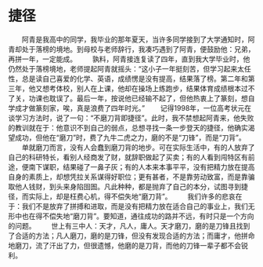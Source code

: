 # 捷径
　　阿青是我高中的同学，我毕业的那年夏天，当许多同学接到了大学通知时，阿青却处于落榜的境地。到母校与老师辞行，我凑巧遇到了阿青，便鼓励他：兄弟，再拼一年，一定能成。 
　　孰料，阿青接连复读了四年，直到我大学毕业时，他仍然处于落榜境地，老师提起阿青就摇头：“这小子一年挺刻苦，但学习起来太任性，总是读自己喜爱的化学、英语，成绩愣是没有提高，结果落了榜。第二年和第三年，他又想考体校，别人在上课，他却在操场上练跑步，结果体育成绩根本过不了关，功课也耽误了。最后一年，按说他已经输不起了，但他热衷上了篆刻，想自学成才做篆刻家，唉，真是浪费了四年时光。” 
　　记得1998年，一位高考状元在谈学习方法时，说了一句：“不磨刀背即捷径”。此时，我不禁想起阿青来，他失败的教训就在于：他意识不到自己的弱点，总想寻找一条一步登天的捷径，他确实渴望成功，但他在“磨刀”时，费了九牛二虎之力，磨的不是“刀锋”，而是“刀背”。 
　　单就磨刀而言，没有人会蠢到磨刀背的地步。可在实际生活中，有的人放弃了自己的科研特长，看别人经商发了财，就辞职做起了买卖；有的人看到闯特区有前途，便南下谋职，结果碰了一鼻子灰；有的人本来本事平平，没有把精力放在提高自身的素质上，却想凭拉关系谋得好职位；更有甚者，不是靠劳动致富，而是靠骗取他人钱财，到头来身陷囹圄。凡此种种，都是抛弃了自己的本分，试图寻到捷径，而实际上，却是枉费心机，得不偿失地“磨刀背”。 
　　我们许多的悲哀在于：我们不是放弃了拼搏和进取，而是没有把精力放在适合自己的事业上，我们无形中也在得不偿失地“磨刀背”。要知道，通往成功的路并不远，有时只是一个方向的问题。 
　　世上有三中人：天才，凡人，庸人。天才磨刀，磨的是刀锋且找到了合适的方法；凡人磨刀，磨的是刀锋，但没有发现合适的方法；而庸才，他拼命地磨刀，流了汗出了力，但很遗憾，他磨的是刀背，而他的刀锋一辈子都不会锐利。
 